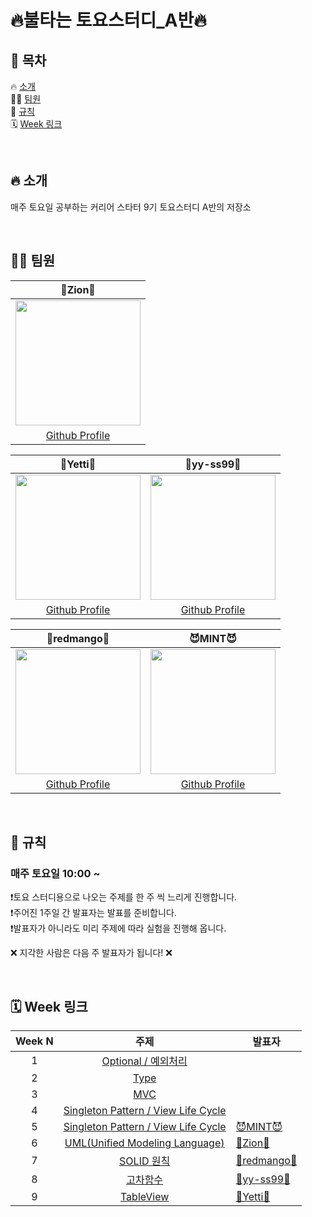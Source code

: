 # 🔥불타는 토요스터디_A반🔥

## 📖 목차
🔥 [소개](#-소개) <br>
👨‍💻 [팀원](#-팀원) <br>
🚫 [규칙](#-규칙) <br>
🗓️ [Week 링크](https://github.com/LeeZion94/StudyA#%EF%B8%8F-week-%EB%A7%81%ED%81%AC) <br>


</br>

## 🔥 소개
매주 토요일 공부하는 커리어 스타터 9기 토요스터디 A반의 저장소

</br>

## 👨‍💻 팀원
| 🚩Zion🚩 |
| :--------: |
| <Img src =  "https://hackmd.io/_uploads/ryoFC_LV2.png" width="200" height="200"> | 
|[Github Profile](https://github.com/LeeZion94) |

| 🦊Yetti🦊 | 🐹yy-ss99🐹 |
| :-------: | :--------: |
| <Img src = "https://hackmd.io/_uploads/BJJ5FYIVh.png"  width="200" height="200"> | <Img src = "https://hackmd.io/_uploads/B12OrKI43.png"  width="200" height="200"> |
|[Github Profile](https://github.com/iOS-Yetti) |[Github Profile](https://github.com/yy-ss99) |

| 🥭redmango🥭 | 😈MINT😈 |
| :--------: | :--------: |
|  <Img src = "https://hackmd.io/_uploads/SkkQtd8E3.jpg"  width="200" height="200"> | <Img src = "https://hackmd.io/_uploads/SJDOddL42.png"  width="200" height="200"> |
|[Github Profile](https://github.com/redmango1447) | [Github Profile](https://github.com/mint3382) |

<br>

## 🚫 규칙
### 매주 토요일 10:00 ~
❗️토요 스터디용으로 나오는 주제를 한 주 씩 느리게 진행합니다. <br>
❗️주어진 1주일 간 발표자는 발표를 준비합니다. <br>
❗️발표자가 아니라도 미리 주제에 따라 실험을 진행해 옵니다. <br>

❌ 지각한 사람은 다음 주 발표자가 됩니다! ❌

<br>

## 🗓️ Week 링크
|Week N | 주제 | 발표자 |
|:--:|:--:| -- |
| 1 | [Optional / 예외처리](https://github.com/LeeZion94/StudyA/tree/master/Week1) | |
| 2 | [Type](https://github.com/LeeZion94/StudyA/tree/master/Week2) | |
| 3 | [MVC](https://github.com/LeeZion94/StudyA/tree/master/Week3) | |
| 4 | [Singleton Pattern / View Life Cycle](https://github.com/LeeZion94/StudyA/tree/master/Week4) | |
| 5 | [Singleton Pattern / View Life Cycle](https://github.com/LeeZion94/StudyA/tree/master/Week5) | [😈MINT😈](https://github.com/mint3382) |
| 6 | [UML(Unified Modeling Language)](https://github.com/LeeZion94/StudyA/tree/master/Week6) | [🚩Zion🚩](https://github.com/LeeZion94) |
| 7 | [SOLID 원칙](https://github.com/LeeZion94/StudyA/tree/master/Week7) | [🥭redmango🥭](https://github.com/redmango1447) |
| 8 | [고차함수](https://github.com/LeeZion94/StudyA/tree/master/Week8) | [🐹yy-ss99🐹](https://github.com/yy-ss99) |
| 9 | [TableView](https://github.com/LeeZion94/StudyA/tree/master/week9) | [🦊Yetti🦊](https://github.com/iOS-Yetti) |
